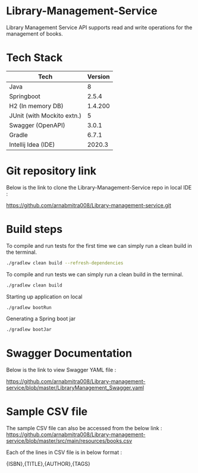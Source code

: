 # Library-Management-Service
Library Management Service API supports read and write operations for the management of books.

# Tech Stack
| Tech | Version |
|------|---------|
| Java | 8|
| Springboot | 2.5.4 |
| H2 (In memory DB)|1.4.200 |
| JUnit (with Mockito extn.) | 5|
| Swagger (OpenAPI) | 3.0.1 |
| Gradle | 6.7.1 |
| Intellij Idea (IDE) | 2020.3 |

# Git repository link
Below is the link to clone the Library-Management-Service repo in local IDE :

https://github.com/arnabmitra008/Library-management-service.git

# Build steps
To compile and run tests for the first time we can simply run a clean build in the terminal.
```sh
./gradlew clean build --refresh-dependencies
```

To compile and run tests we can simply run a clean build in the terminal.
```sh
./gradlew clean build
```

Starting up application on local
```sh
./gradlew bootRun
```

Generating a Spring boot jar
```sh
./gradlew bootJar
```
  
# Swagger Documentation
Below is the link to view Swagger YAML file : 

https://github.com/arnabmitra008/Library-management-service/blob/master/LibraryManagement_Swagger.yaml


# Sample CSV file

The sample CSV file can also be accessed from the below link :
https://github.com/arnabmitra008/Library-management-service/blob/master/src/main/resources/books.csv

Each of the lines in CSV file is in below format :

{ISBN},{TITLE},{AUTHOR},{TAGS}
 
